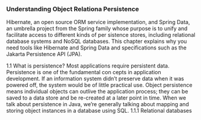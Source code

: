 ### Understanding Object Relationa Persistence
 Hibernate, an open
 source ORM service implementation, and Spring Data, an umbrella project from the
 Spring family whose purpose is to unify and facilitate access to different kinds of per
sistence stores, including relational database systems and NoSQL databases.
This chapter explains
 why you need tools like Hibernate and Spring Data and specifications such as the
 Jakarta Persistence API (JPA).

1.1
 What is persistence?
 Most applications require persistent data. Persistence is one of the fundamental con
cepts in application development. If an information system didn’t preserve data when
 it was powered off, the system would be of little practical use. Object persistence means
 individual objects can outlive the application process; they can be saved to a data store
 and be re-created at a later point in time. When we talk about persistence in Java, we’re
 generally talking about mapping and storing object instances in a database using SQL.
 1.1.1 Relational databases
